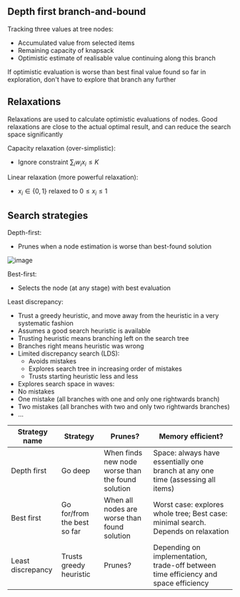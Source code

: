## Depth first branch-and-bound

Tracking three values at tree nodes:
- Accumulated value from selected items
- Remaining capacity of knapsack
- Optimistic estimate of realisable value continuing along this branch

If optimistic evaluation is worse than best final value found so far in exploration, don't have to explore that branch any further


## Relaxations
Relaxations are used to calculate optimistic evaluations of nodes. Good relaxations are close to the actual optimal result, and can reduce the search space significantly

Capacity relaxation (over-simplistic):
- Ignore constraint $\sum_i{w_ix_i} \le K$

Linear relaxation (more powerful relaxation):
- $x_i \in \{ 0, 1 \}$ relaxed to $0 \le x_i \le 1$


## Search strategies

Depth-first:
- Prunes when a node estimation is worse than best-found solution

![image](https://user-images.githubusercontent.com/37417736/198833336-5301480f-d9b0-4e97-9629-3ea05d0f903d.png)


Best-first:
- Selects the node (at any stage) with best evaluation

Least discrepancy:
- Trust a greedy heuristic, and move away from the heuristic in a very systematic fashion
- Assumes a good search heuristic is available
- Trusting heuristic means branching left on the search tree
- Branches right means heuristic was wrong
- Limited discrepancy search (LDS):
  -  Avoids mistakes
  -  Explores search tree in increasing order of mistakes
  -  Trusts starting heuristic less and less
-  Explores search space in waves:
  -  No mistakes
  -  One mistake (all branches with one and only one rightwards branch)
  -  Two mistakes (all branches with two and only two rightwards branches)
  -  ...


| Strategy name | Strategy | Prunes? | Memory efficient? | 
| --- | --- | --- | --- |
| Depth first | Go deep | When finds new node worse than the found solution | Space: always have essentially one branch at any one time (assessing all items) | 
| Best first | Go for/from the best so far | When all nodes are worse than found solution | Worst case: explores whole tree; Best case: minimal search. Depends on relaxation | 
| Least discrepancy | Trusts greedy heuristic | Prunes? | Depending on implementation, trade-off between time efficiency and space efficiency | 
